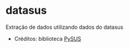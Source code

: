 # datasus
Extração de dados utilizando dados do datasus

- Créditos: biblioteca [PySUS](https://github.com/AlertaDengue/PySUS)
